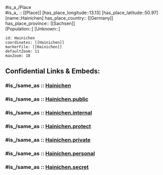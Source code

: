 ﻿---
confidential: public
isDeleted: false
location:
- 50.97
- 13.13
mapmarker: city
mapzoom:
- 7
- 12
SpocWebEntityId: 30713
tags:
- geo/City
type: City
---

#is_a_/Place  
#is_a_ :: [[Place]] 
[has_place_longitude::13.13] 
[has_place_latitude::50.97] 
[name::Hainichen] 
has_place_country:: [[Germany]]  
has_place_province:: [[Sachsen]]  
[Population::] 
[Unknown::] 


```leaflet
id: Hainichen
coordinates: [[Hainichen]] 
markerFile: [[Hainichen]] 
defaultZoom: 11 
maxZoom: 18
```


## Confidential Links & Embeds: 

### #is_/same_as :: [Hainichen](/_Standards/Earth/Continent/Europe/Europe~Central/Germany/Germany~East/Sachsen/counties~Sachsen/Mittelsachsen/cities~Mittelsachsen/Hainichen.md) 

### #is_/same_as :: [Hainichen.public](/_public/Earth/Continent/Europe/Europe~Central/Germany/Germany~East/Sachsen/counties~Sachsen/Mittelsachsen/cities~Mittelsachsen/Hainichen.public.md) 

### #is_/same_as :: [Hainichen.internal](/_internal/Earth/Continent/Europe/Europe~Central/Germany/Germany~East/Sachsen/counties~Sachsen/Mittelsachsen/cities~Mittelsachsen/Hainichen.internal.md) 

### #is_/same_as :: [Hainichen.protect](/_protect/Earth/Continent/Europe/Europe~Central/Germany/Germany~East/Sachsen/counties~Sachsen/Mittelsachsen/cities~Mittelsachsen/Hainichen.protect.md) 

### #is_/same_as :: [Hainichen.private](/_private/Earth/Continent/Europe/Europe~Central/Germany/Germany~East/Sachsen/counties~Sachsen/Mittelsachsen/cities~Mittelsachsen/Hainichen.private.md) 

### #is_/same_as :: [Hainichen.personal](/_personal/Earth/Continent/Europe/Europe~Central/Germany/Germany~East/Sachsen/counties~Sachsen/Mittelsachsen/cities~Mittelsachsen/Hainichen.personal.md) 

### #is_/same_as :: [Hainichen.secret](/_secret/Earth/Continent/Europe/Europe~Central/Germany/Germany~East/Sachsen/counties~Sachsen/Mittelsachsen/cities~Mittelsachsen/Hainichen.secret.md)

